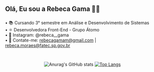 ## Olá, Eu sou a Rebeca Gama 👋🏽

###

• 📚 Cursando 3° semestre em Análise e Desenvolvimento de Sistemas
<br>
• ⚛ Desenvolvedora Front-End - Grupo Átomo
<br>
• 🔗 Instagram: @rebeca__gama
<br>
• 📧 Contate-me: rebecagamam@gmail.com | rebeca.moraes@fatec.sp.gov.br

<br>
<div align="center">
  
![Anurag's GitHub stats](https://github-readme-stats.vercel.app/api?username=RebecaGama&show_icons=true&theme=moltack&include_all_commits=true&hide_rank=true&count_private=true) [![Top Langs](https://github-readme-stats.vercel.app/api/top-langs/?username=RebecaGama&theme=moltack&layout=donut&hide_rank=true&langs_count=10)](https://github.com/RebecaGama/github-readme-stats)
  
</div>
